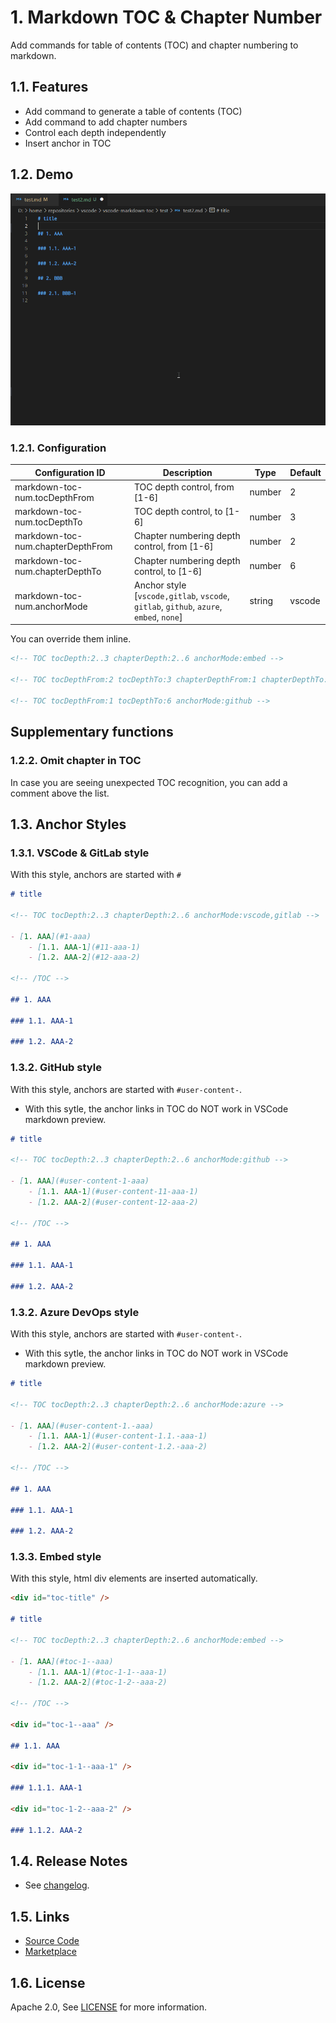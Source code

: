 # 1. Markdown TOC & Chapter Number

Add commands for table of contents (TOC) and chapter numbering to markdown.

## 1.1. Features

- Add command to generate a table of contents (TOC)
- Add command to add chapter numbers
- Control each depth independently
- Insert anchor in TOC

## 1.2. Demo

![demo](images/insert.gif)

### 1.2.1. Configuration

| Configuration ID                  | Description                                                                                            | Type   | Default |
| --------------------------------- | ------------------------------------------------------------------------------------------------------ | ------ | ------- |
| markdown-toc-num.tocDepthFrom     | TOC depth control, from [1-6]                                                                          | number | 2       |
| markdown-toc-num.tocDepthTo       | TOC depth control, to [1-6]                                                                            | number | 3       |
| markdown-toc-num.chapterDepthFrom | Chapter numbering depth control, from [1-6]                                                            | number | 2       |
| markdown-toc-num.chapterDepthTo   | Chapter numbering depth control, to [1-6]                                                              | number | 6       |
| markdown-toc-num.anchorMode       | Anchor style [`vscode,gitlab`, `vscode`, `gitlab`, `github`, `azure`, `embed`, `none`] | string | vscode  |

You can override them inline.

```md
<!-- TOC tocDepth:2..3 chapterDepth:2..6 anchorMode:embed -->

<!-- TOC tocDepthFrom:2 tocDepthTo:3 chapterDepthFrom:1 chapterDepthTo:6 anchorMode:embed -->

<!-- TOC tocDepthFrom:1 tocDepthTo:6 anchorMode:github -->
```

## Supplementary functions

### 1.2.2. Omit chapter in TOC

In case you are seeing unexpected TOC recognition, you can add a <!-- omit in toc --> comment above the list.

## 1.3. Anchor Styles

### 1.3.1. VSCode & GitLab style

With this style, anchors are started with `#`

```md
# title

<!-- TOC tocDepth:2..3 chapterDepth:2..6 anchorMode:vscode,gitlab -->

- [1. AAA](#1-aaa)
    - [1.1. AAA-1](#11-aaa-1)
    - [1.2. AAA-2](#12-aaa-2)

<!-- /TOC -->

## 1. AAA

### 1.1. AAA-1

### 1.2. AAA-2
```

### 1.3.2. GitHub style

With this style, anchors are started with `#user-content-`.

- With this sytle, the anchor links in TOC do NOT work in VSCode markdown preview.

```md
# title

<!-- TOC tocDepth:2..3 chapterDepth:2..6 anchorMode:github -->

- [1. AAA](#user-content-1-aaa)
    - [1.1. AAA-1](#user-content-11-aaa-1)
    - [1.2. AAA-2](#user-content-12-aaa-2)

<!-- /TOC -->

## 1. AAA

### 1.1. AAA-1

### 1.2. AAA-2
```

### 1.3.2. Azure DevOps style

With this style, anchors are started with `#user-content-`.

- With this sytle, the anchor links in TOC do NOT work in VSCode markdown preview.

```md
# title

<!-- TOC tocDepth:2..3 chapterDepth:2..6 anchorMode:azure -->

- [1. AAA](#user-content-1.-aaa)
    - [1.1. AAA-1](#user-content-1.1.-aaa-1)
    - [1.2. AAA-2](#user-content-1.2.-aaa-2)

<!-- /TOC -->

## 1. AAA

### 1.1. AAA-1

### 1.2. AAA-2
```

### 1.3.3. Embed style

With this style, html div elements are inserted automatically.

```md
<div id="toc-title" />

# title

<!-- TOC tocDepth:2..3 chapterDepth:2..6 anchorMode:embed -->

- [1. AAA](#toc-1--aaa)
    - [1.1. AAA-1](#toc-1-1--aaa-1)
    - [1.2. AAA-2](#toc-1-2--aaa-2)

<!-- /TOC -->

<div id="toc-1--aaa" />

## 1.1. AAA

<div id="toc-1-1--aaa-1" />

### 1.1.1. AAA-1

<div id="toc-1-2--aaa-2" />

### 1.1.2. AAA-2
```

## 1.4. Release Notes

- See [changelog](CHANGELOG.md).

## 1.5. Links

- [Source Code](https://github.com/takumisoft68/vscode-markdown-toc-num)
- [Marketplace](https://marketplace.visualstudio.com/items?itemName=TakumiI.markdown-toc-num)

## 1.6. License

Apache 2.0, See [LICENSE](LICENSE) for more information.
